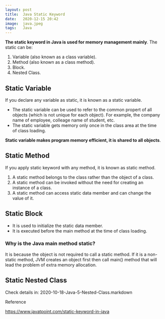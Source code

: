 ```yaml
---
layout: post
title:  Java Static Keyword
date:   2020-12-15 20:42
image:  java.jpeg
tags:   Java
---
```


**The static keyword in Java is used for memory management mainly**. The static can be:

1. Variable (also known as a class variable).
2. Method (also known as a class method).
3. Block.
4. Nested Class. 

## Static Variable

If you declare any variable as static, it is known as a static variable.

* The static variable can be used to refer to the common propert of all objects (which is not unique for each object). For example, the company name of employee, colleage name of student, etc.
* The static variable gets memory only once in the class area at the time of class loading.

**Static variable makes program memory efficient, it is shared to all objects**.

## Static Method

If you apply static keyword with any method, it is known as static method.

1. A static method belongs to the class rather than the object of a class.
2. A static method can be invoked without the need for creating an instance of a class.
3. A static method can access static data member and can change the value of it.

## Static Block

* It is used to initialize the static data member.
* It is executed before the main method at the time of class loading.

### Why is the Java main method static?

It is because the object is not required to call a static method. If it is a non-static method, JVM creates an object first then call main() method that will lead the problem of extra memory allocation.

## Static Nested Class

Check details in: 2020-10-18-Java-5-Nested-Class.markdown

Reference

<https://www.javatpoint.com/static-keyword-in-java>
